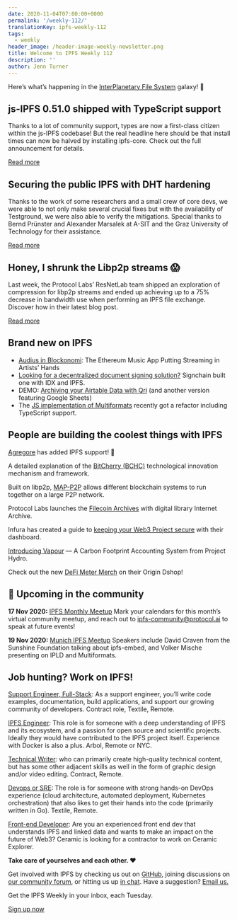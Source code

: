```yaml
---
date: 2020-11-04T07:00:00+0000
permalink: '/weekly-112/'
translationKey: ipfs-weekly-112
tags:
  - weekly
header_image: /header-image-weekly-newsletter.png
title: Welcome to IPFS Weekly 112
description: ''
author: Jenn Turner
---
```


Here’s what’s happening in the [InterPlanetary File System](https://ipfs.io/) galaxy! 🚀

## js-IPFS 0.51.0 shipped with TypeScript support

Thanks to a lot of community support, types are now a first-class citizen within the js-IPFS codebase! But the real headline here should be that install times can now be halved by installing ipfs-core. Check out the full announcement for details.

[Read more](https://blog.ipfs.io/2020-10-29-js-ipfs-0-50/)

## Securing the public IPFS with DHT hardening

Thanks to the work of some researchers and a small crew of core devs, we were able to not only make several crucial fixes but with the availability of Testground, we were also able to verify the mitigations. Special thanks to Bernd Prünster and Alexander Marsalek at A-SIT and the Graz University of Technology for their assistance.

[Read more](https://blog.ipfs.io/2020-10-30-dht-hardening/)

## Honey, I shrunk the Libp2p streams 😱

Last week, the Protocol Labs’ ResNetLab team shipped an exploration of compression for libp2p streams and ended up achieving up to a 75% decrease in bandwidth use when performing an IPFS file exchange. Discover how in their latest blog post.

[Read more](https://research.protocol.ai/blog/2020/honey-i-shrunk-our-libp2p-streams/)

## Brand new on IPFS

- [Audius in Blockonomi](https://blockonomi.com/audius-ethereum-music-app/): The Ethereum Music App Putting Streaming in Artists’ Hands
- [Looking for a decentralized document signing solution?](https://www.youtube.com/watch?v=XZy307J-0dI&feature=youtu.be) Signchain built one with IDX and IPFS.
- DEMO: [Archiving your Airtable Data with Qri](https://medium.com/qri-io/archiving-your-airtable-data-with-qri-12dbda8783c3) (and another version featuring Google Sheets)
- The [JS implementation of Multiformats](https://github.com/multiformats/js-multiformats) recently got a refactor including TypeScript support.

## People are building the coolest things with IPFS

[Agregore](https://github.com/AgregoreWeb/agregore-browser/releases/tag/v1.0.0-26) has added IPFS support! 🎉

A detailed explanation of the [BitCherry (BCHC)](https://medium.com/bitcherryglobal/a-detailed-explanation-of-the-bitcherry-bchc-technological-innovation-mechanism-and-framework-658505819afa) technological innovation mechanism and framework.

Built on libp2p, [MAP-P2P](https://marcopoloprotocol.medium.com/map-p2p-903697887958) allows different blockchain systems to run together on a large P2P network.

Protocol Labs launches the [Filecoin Archives](https://www.theblockcrypto.com/linked/82718/protocol-labs-filecoin-internet-archive) with digital library Internet Archive.

Infura has created a guide to [keeping your Web3 Project secure](https://blog.infura.io/new-project-security-settings-in-your-infura-dashboard) with their dashboard.

[Introducing Vapour](https://projecthydro.medium.com/introducing-vapour-a-carbon-footprint-accounting-system-from-project-hydro-3c399e298e4) — A Carbon Footprint Accounting System from Project Hydro.

Check out the new [DeFi Meter Merch](https://medium.com/meter-io/meter-launches-the-meter-merch-store-powered-by-origin-protocol-b4c668107a7f) on their Origin Dshop!

## 📆 Upcoming in the community

**17 Nov 2020:** [IPFS Monthly Meetup](https://www.meetup.com/San-Francisco-IPFS)
Mark your calendars for this month’s virtual community meetup, and reach out to [ipfs-community@protocol.ai](mailto:ipfs-community@protocol.ai) to speak at future events!

**19 Nov 2020:** [Munich IPFS Meetup](https://www.meetup.com/de-DE/Munich-IPFS-User-Group)
Speakers include David Craven from the Sunshine Foundation talking about ipfs-embed, and Volker Mische presenting on IPLD and Multiformats.

## Job hunting? Work on IPFS!

[Support Engineer, Full-Stack](https://textile.breezy.hr/p/b4aada03ce62-support-engineer-full-stack-contractor): As a support engineer, you’ll write code examples, documentation, build applications, and support our growing community of developers. Contract role, Textile, Remote.

[IPFS Engineer](https://authenticjobs.com/job/3315/arbol-inc-ipfs-engineer): This role is for someone with a deep understanding of IPFS and its ecosystem, and a passion for open source and scientific projects. Ideally they would have contributed to the IPFS project itself. Experience with Docker is also a plus. Arbol, Remote or NYC.

[Technical Writer](https://www.notion.so/Hiring-Technical-Writer-bc6a543f6bea40f28c06abfbfd810ea4): who can primarily create high-quality technical content, but has some other adjacent skills as well in the form of graphic design and/or video editing. Contract, Remote.

[Devops or SRE](https://authenticjobs.com/job/3006/textile-devops-or-sre/): The role is for someone with strong hands-on DevOps experience (cloud architecture, automated deployment, Kubernetes orchestration) that also likes to get their hands into the code (primarily written in Go). Textile, Remote.

[Front-end Developer](https://twitter.com/ceramicnetwork/status/1305886402886995968): Are you an experienced front end dev that understands IPFS and linked data and wants to make an impact on the future of Web3? Ceramic is looking for a contractor to work on Ceramic Explorer.

**Take care of yourselves and each other. ❤️**

Get involved with IPFS by checking us out on [GitHub](https://github.com/ipfs), joining discussions on [our community forum](https://discuss.ipfs.io/), or hitting us up [in chat](https://riot.im/app/#/room/#ipfs:matrix.org). Have a suggestion? [Email us.](mailto:newsletter@ipfs.io)

Get the IPFS Weekly in your inbox, each Tuesday.

<p><a href="https://ipfs.us4.list-manage.com/subscribe?u=25473244c7d18b897f5a1ff6b&amp;id=cad54b2230" class="button button-primary">Sign up now</a></p>
